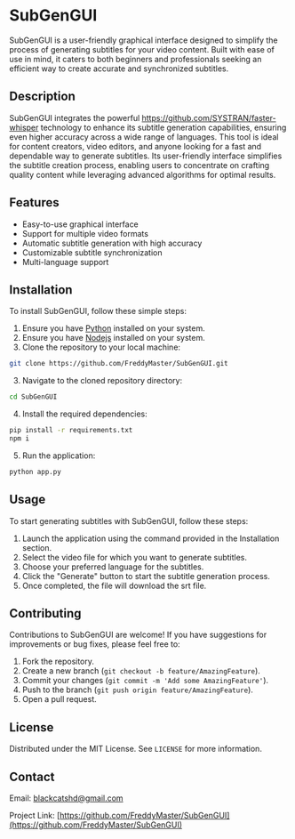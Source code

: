 # SubGenGUI

SubGenGUI is a user-friendly graphical interface designed to simplify the process of generating subtitles for your video content. Built with ease of use in mind, it caters to both beginners and professionals seeking an efficient way to create accurate and synchronized subtitles.

## Description

SubGenGUI integrates the powerful https://github.com/SYSTRAN/faster-whisper technology to enhance its subtitle generation capabilities, ensuring even higher accuracy across a wide range of languages. This tool is ideal for content creators, video editors, and anyone looking for a fast and dependable way to generate subtitles. Its user-friendly interface simplifies the subtitle creation process, enabling users to concentrate on crafting quality content while leveraging advanced algorithms for optimal results.

## Features

- Easy-to-use graphical interface
- Support for multiple video formats
- Automatic subtitle generation with high accuracy
- Customizable subtitle synchronization
- Multi-language support

## Installation

To install SubGenGUI, follow these simple steps:

1. Ensure you have [Python](https://www.python.org/) installed on your system.
2. Ensure you have [Nodejs](https://nodejs.org/) installed on your system.
3. Clone the repository to your local machine:

```bash
git clone https://github.com/FreddyMaster/SubGenGUI.git
```

3. Navigate to the cloned repository directory:

```bash
cd SubGenGUI
```

4. Install the required dependencies:

```bash
pip install -r requirements.txt
npm i
```

5. Run the application:

```bash
python app.py
```

## Usage

To start generating subtitles with SubGenGUI, follow these steps:

1. Launch the application using the command provided in the Installation section.
2. Select the video file for which you want to generate subtitles.
3. Choose your preferred language for the subtitles.
4. Click the "Generate" button to start the subtitle generation process.
5. Once completed, the file will download the srt file.

## Contributing

Contributions to SubGenGUI are welcome! If you have suggestions for improvements or bug fixes, please feel free to:

1. Fork the repository.
2. Create a new branch (`git checkout -b feature/AmazingFeature`).
3. Commit your changes (`git commit -m 'Add some AmazingFeature'`).
4. Push to the branch (`git push origin feature/AmazingFeature`).
5. Open a pull request.

## License

Distributed under the MIT License. See `LICENSE` for more information.

## Contact

Email: [blackcatshd@gmail.com](blackcatshd@gmail.com)

Project Link: [https://github.com/FreddyMaster/SubGenGUI](https://github.com/FreddyMaster/SubGenGUI)
